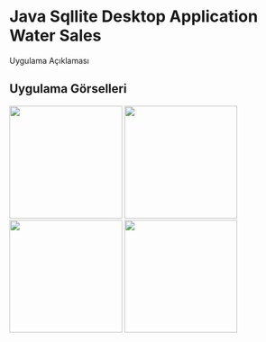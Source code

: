 # Java Sqllite Desktop Application Water Sales

Uygulama Açıklaması

## Uygulama Görselleri

<p>
<a href="https://github.com/uumutaltin/Java-Sqllite-Desktop-Application-Water-Sales/blob/main/gorseller/Su_Satis_Otomasyon-page-2.jpg" target="_blank">
<img src="https://github.com/uumutaltin/Java-Sqllite-Desktop-Application-Water-Sales/blob/main/gorseller/Su_Satis_Otomasyon-page-2.jpg" width="200" style="max-width:100%;"></a>
  
  <a href="https://github.com/uumutaltin/Java-Sqllite-Desktop-Application-Water-Sales/blob/main/gorseller/Su_Satis_Otomasyon-page-3.jpg" target="_blank">
<img src="https://github.com/uumutaltin/Java-Sqllite-Desktop-Application-Water-Sales/blob/main/gorseller/Su_Satis_Otomasyon-page-3.jpg" width="200" style="max-width:100%;"></a>
  
  <a href="https://github.com/uumutaltin/Java-Sqllite-Desktop-Application-Water-Sales/blob/main/gorseller/Su_Satis_Otomasyon-page-4.jpg" target="_blank">
<img src="https://github.com/uumutaltin/Java-Sqllite-Desktop-Application-Water-Sales/blob/main/gorseller/Su_Satis_Otomasyon-page-4.jpg" width="200" style="max-width:100%;"></a>
  
  <a href="https://github.com/uumutaltin/Java-Sqllite-Desktop-Application-Water-Sales/blob/main/gorseller/Su_Satis_Otomasyon-page-5.jpg" target="_blank">
<img src="https://github.com/uumutaltin/Java-Sqllite-Desktop-Application-Water-Sales/blob/main/gorseller/Su_Satis_Otomasyon-page-5.jpg" width="200" style="max-width:100%;"></a>
  
  
  
  
  
  
  </p>
